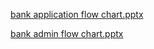 [bank application flow chart.pptx](https://github.com/Kuldeep-te/m1_Bankapplication-/files/8395200/bank.application.flow.chart.pptx)

[bank admin flow chart.pptx](https://github.com/Kuldeep-te/m1_Bankapplication-/files/8395207/bank.admin.flow.chart.pptx)
